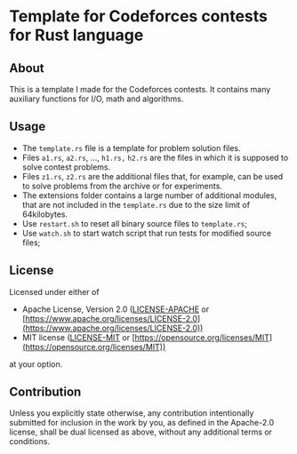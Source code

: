 # Template for Codeforces contests for Rust language

## About

This is a template I made for the Codeforces contests.
It contains many auxiliary functions for I/O, math and algorithms.

## Usage

- The `template.rs` file is a template for problem solution files.
- Files `a1.rs`, `a2.rs`, ..., `h1.rs,` `h2.rs`
  are the files in which it is supposed to solve contest problems.
- Files `z1.rs`, `z2.rs` are the additional files that, for example,
  can be used to solve problems from the archive or for experiments.
- The extensions folder contains a large number of additional modules,
  that are not included in the `template.rs` due to the size limit of 64kilobytes.
- Use `restart.sh` to reset all binary source files to `template.rs`;
- Use `watch.sh` to start watch script that run tests for modified source files;

## License

Licensed under either of

- Apache License, Version 2.0
  ([LICENSE-APACHE](LICENSE-APACHE) or
  [https://www.apache.org/licenses/LICENSE-2.0](https://www.apache.org/licenses/LICENSE-2.0))
- MIT license
  ([LICENSE-MIT](LICENSE-MIT) or
  [https://opensource.org/licenses/MIT](https://opensource.org/licenses/MIT))

at your option.

## Contribution

Unless you explicitly state otherwise, any contribution intentionally submitted
for inclusion in the work by you, as defined in the Apache-2.0 license,
shall be dual licensed as above, without any
additional terms or conditions.
